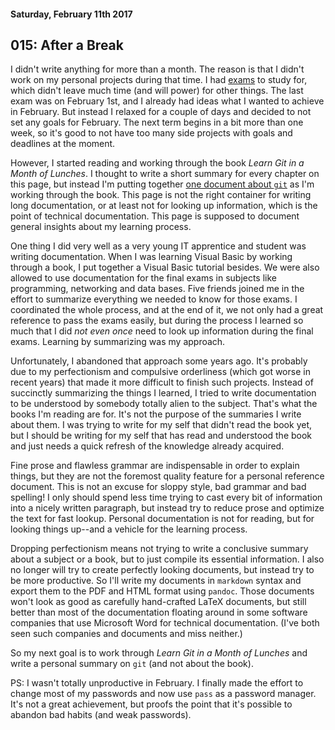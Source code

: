 #### Saturday, February 11th 2017

## 015: After a Break

I didn't write anything for more than a month. The reason is that I didn't work
on my personal projects during that time. I had [exams](#012) to study for,
which didn't leave much time (and will power) for other things. The last exam
was on February 1st, and I already had ideas what I wanted to achieve in
February. But instead I relaxed for a couple of days and decided to not set any
goals for February. The next term begins in a bit more than one week, so it's
good to not have too many side projects with goals and deadlines at the moment.

However, I started reading and working through the book _Learn Git in a Month of
Lunches_. I thought to write a short summary for every chapter on this page, but
instead I'm putting together [one document about
`git`](https://github.com/patrickbucher/docs/tree/master/git) as I'm working
through the book. This page is not the right container for writing long
documentation, or at least not for looking up information, which is the point of
technical documentation. This page is supposed to document general insights
about my learning process.

One thing I did very well as a very young IT apprentice and student was writing
documentation. When I was learning Visual Basic by working through a book, I put
together a Visual Basic tutorial besides. We were also allowed to use
documentation for the final exams in subjects like programming, networking and data
bases. Five friends joined me in the effort to summarize everything we needed to
know for those exams. I coordinated the whole process, and at the end of it, we
not only had a great reference to pass the exams easily, but during the process
I learned so much that I did _not even once_ need to look up information during
the final exams. Learning by summarizing was my approach.

Unfortunately, I abandoned that approach some years ago. It's probably due to my
perfectionism and compulsive orderliness (which got worse in recent years) that
made it more difficult to finish such projects. Instead of succinctly
summarizing the things I learned, I tried to write documentation to be
understood by somebody totally alien to the subject. That's what the books I'm
reading are for. It's not the purpose of the summaries I write about them. I was
trying to write for my self that didn't read the book yet, but I should be
writing for my self that has read and understood the book and just needs a quick
refresh of the knowledge already acquired.

Fine prose and flawless grammar are indispensable in order to explain things,
but they are not the foremost quality feature for a personal reference document.
This is not an excuse for sloppy style, bad grammar and bad spelling! I only
should spend less time trying to cast every bit of information into a nicely
written paragraph, but instead try to reduce prose and optimize the text for
fast lookup. Personal documentation is not for reading, but for looking things
up--and a vehicle for the learning process.

Dropping perfectionism means not trying to write a conclusive summary about a
subject or a book, but to just compile its essential information. I also no
longer will try to create perfectly looking documents, but instead try to be
more productive. So I'll write my documents in `markdown` syntax and export them
to the PDF and HTML format using `pandoc`. Those documents won't look as good as
carefully hand-crafted LaTeX documents, but still better than most of the
documentation floating around in some software companies that use Microsoft Word
for technical documentation. (I've both seen such companies and documents and
miss neither.)

So my next goal is to work through _Learn Git in a Month of Lunches_ and write a
personal summary on `git` (and not about the book).

PS: I wasn't totally unproductive in February. I finally made the effort to
change most of my passwords and now use `pass` as a password manager. It's not a
great achievement, but proofs the point that it's possible to abandon bad habits
(and weak passwords).
